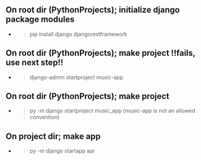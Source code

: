 ## On root dir (PythonProjects); initialize django package modules
- > pip install django djangorestframework

## On root dir (PythonProjects); make project !!fails, use next step!!
- > django-admin startproject music-app

## On root dir (PythonProjects); make project
- > py -m django startproject music_app (music-app is not an allowed convention)

## On project dir; make app
- > py -m django startapp api